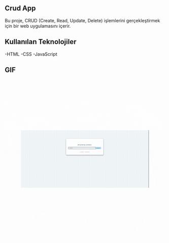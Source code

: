 ## Crud App

Bu proje, CRUD (Create, Read, Update, Delete) işlemlerini gerçekleştirmek için bir web uygulamasını içerir.

## Kullanılan Teknolojiler

-HTML
-CSS
-JavaScript

## GIF

![](crud-gif.gif)
